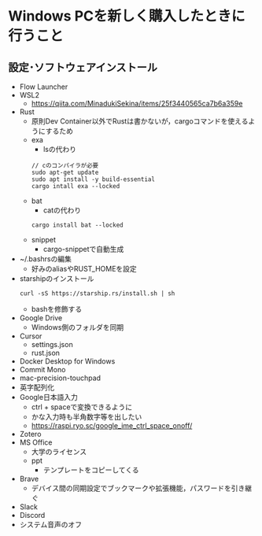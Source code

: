 # Windows PCを新しく購入したときに行うこと
## 設定･ソフトウェアインストール
- Flow Launcher
- WSL2
    - https://qiita.com/MinadukiSekina/items/25f3440565ca7b6a359e
- Rust
    - 原則Dev Container以外でRustは書かないが，cargoコマンドを使えるようにするため
    - exa
        - lsの代わり
        ```
        // cのコンパイラが必要
        sudo apt-get update
        sudo apt install -y build-essential
        cargo intall exa --locked
        ```
    - bat
        - catの代わり
        ```
        cargo install bat --locked
        ```
    - snippet
        - cargo-snippetで自動生成
- ~/.bashrsの編集
    - 好みのaliasやRUST_HOMEを設定
- starshipのインストール
    ```
    curl -sS https://starship.rs/install.sh | sh
    ```
    - bashを修飾する
- Google Drive
    - Windows側のフォルダを同期
- Cursor
    - settings.json
    - rust.json
- Docker Desktop for Windows
- Commit Mono
- mac-precision-touchpad
- 英字配列化
- Google日本語入力
    - ctrl + spaceで変換できるように
    - かな入力時も半角数字等を出したい
    - https://raspi.ryo.sc/google_ime_ctrl_space_onoff/
- Zotero
- MS Office
    - 大学のライセンス
    - ppt
        - テンプレートをコピーしてくる
- Brave
    - デバイス間の同期設定でブックマークや拡張機能，パスワードを引き継ぐ
- Slack
- Discord
- システム音声のオフ